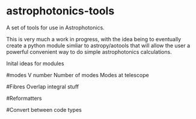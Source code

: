 # astrophotonics-tools
A set of tools for use in Astrophotonics. 

This is very much a work in progress, with the idea being to eventually create a python module simliar to astropy/aotools that will allow the user a powerful convenient way to do simple astrophotonics calculations.

Inital ideas for modules

#modes
V number
Number of modes
Modes at telescope

#Fibres
Overlap integral stuff

#Reformatters

#Convert between code types

